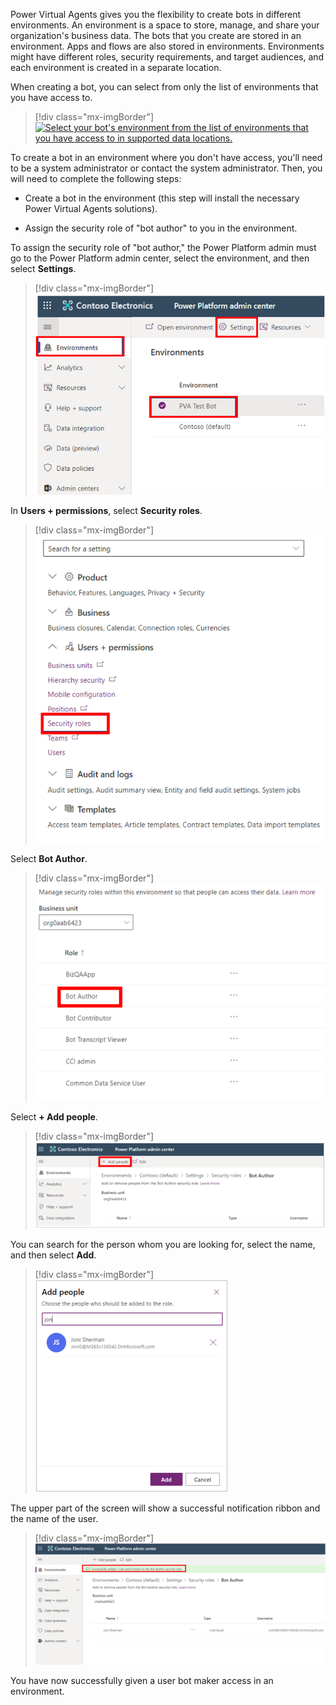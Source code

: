 Power Virtual Agents gives you the flexibility to create bots in different environments. An environment is a space to store, manage, and share your organization's business data. The bots that you create are stored in an environment. Apps and flows are also stored in environments. Environments might have different roles, security requirements, and target audiences, and each environment is created in a separate location.

When creating a bot, you can select from only the list of environments that you have access to.

> [!div class="mx-imgBorder"]
> [![Select your bot's environment from the list of environments that you have access to in supported data locations.](../media/select-environment.png)](../media/select-environment.png#lightbox)

To create a bot in an environment where you don't have access, you'll need to be a system administrator or contact the system administrator. Then, you will need to complete the following steps:

- Create a bot in the environment (this step will install the necessary Power Virtual Agents solutions).

- Assign the security role of "bot author" to you in the environment.

To assign the security role of "bot author," the Power Platform admin must go to the Power Platform admin center, select the environment, and then select **Settings**.

> [!div class="mx-imgBorder"]
> [![Power Platform admin center with the Environments tab selected and the Settings button selected.](../media/environment-pva-settings.png)](../media/environment-pva-settings.png#lightbox)

In **Users + permissions**, select **Security roles**.

> [!div class="mx-imgBorder"]
> [![Settings with the Users + permissions section expanded and Security roles highlighted in that section.](../media/security-roles.png)](../media/security-roles.png#lightbox)

Select **Bot Author**.

> [!div class="mx-imgBorder"]
> [![The list of Roles with Bot Author highlighted.](../media/select-bot-author.png)](../media/select-bot-author.png#lightbox)

Select **+ Add people**.

> [!div class="mx-imgBorder"]
> [![Power Platform admin center open to Environments > Contoso (default) > Settings > Security roles > Bot Author with the Add People button highlighted.](../media/add-people.png)](../media/add-people.png#lightbox)

You can search for the person whom you are looking for, select the name, and then select **Add**.

> [!div class="mx-imgBorder"]
> [![Choose the people who should be added to the role.](../media/add-person.png)](../media/add-person.png#lightbox)

The upper part of the screen will show a successful notification ribbon and the name of the user.

> [!div class="mx-imgBorder"]
> [![Message showing "Successfully added 1 user and 0 teams to the Bot Author security role."](../media/sucess-add-user-security-role.png)](../media/sucess-add-user-security-role.png#lightbox)

You have now successfully given a user bot maker access in an environment.
